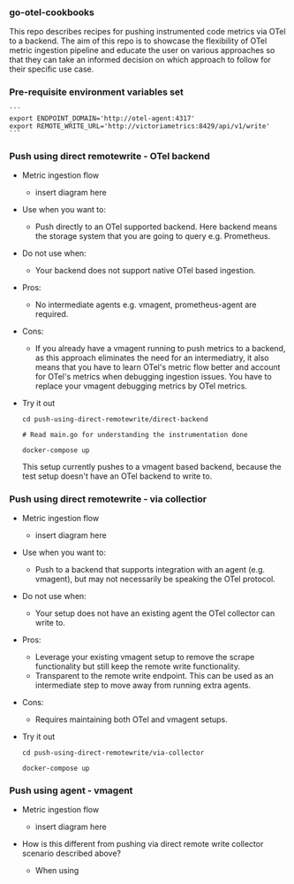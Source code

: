 ### go-otel-cookbooks

This repo describes recipes for pushing instrumented code metrics via OTel to a backend.
The aim of this repo is to showcase the flexibility of OTel metric ingestion pipeline
and educate the user on various approaches so that they can take an informed decision on
which approach to follow for their specific use case.

### Pre-requisite environment variables set

    ```
    export ENDPOINT_DOMAIN='http://otel-agent:4317'
    export REMOTE_WRITE_URL='http://victoriametrics:8429/api/v1/write'
    ```

### Push using direct remotewrite - OTel backend

- Metric ingestion flow

  - insert diagram here

- Use when you want to:

  - Push directly to an OTel supported backend. Here backend means the storage system that you are going to query e.g. Prometheus.

- Do not use when:

  - Your backend does not support native OTel based ingestion.

- Pros:

  - No intermediate agents e.g. vmagent, prometheus-agent are required.

- Cons:

  - If you already have a vmagent running to push metrics to a backend, as this approach eliminates
    the need for an intermediatry, it also means that you have to learn OTel's metric flow better
    and account for OTel's metrics when debugging ingestion issues. You have to replace your vmagent
    debugging metrics by OTel metrics.

- Try it out

  ```
  cd push-using-direct-remotewrite/direct-backend

  # Read main.go for understanding the instrumentation done

  docker-compose up
  ```

  This setup currently pushes to a vmagent based backend, because the test setup doesn't have an OTel backend to write to.

### Push using direct remotewrite - via collectior

- Metric ingestion flow

  - insert diagram here

- Use when you want to:

  - Push to a backend that supports integration with an agent (e.g. vmagent), but may not necessarily
    be speaking the OTel protocol.

- Do not use when:
  - Your setup does not have an existing agent the OTel collector can write to.

- Pros:
  - Leverage your existing vmagent setup to remove the scrape functionality but still keep the remote write functionality.
  - Transparent to the remote write endpoint. This can be used as an intermediate step to move away from running extra agents.

- Cons:
  - Requires maintaining both OTel and vmagent setups.

- Try it out

  ```
  cd push-using-direct-remotewrite/via-collector

  docker-compose up
  ```

### Push using agent - vmagent

- Metric ingestion flow

  - insert diagram here

- How is this different from pushing via direct remote write collector scenario described above?
  - When using 


